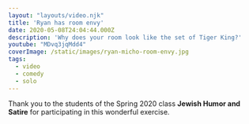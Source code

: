 ```yaml
---
layout: "layouts/video.njk"
title: 'Ryan has room envy'
date: 2020-05-08T24:04:44.000Z
description: 'Why does your room look like the set of Tiger King?'
youtube: "MDvq3jqMdd4"
coverImage: /static/images/ryan-micho-room-envy.jpg
tags:
  - video
  - comedy
  - solo
---
```

Thank you to the students of the Spring 2020 class **Jewish Humor and Satire** for participating in this wonderful exercise.
